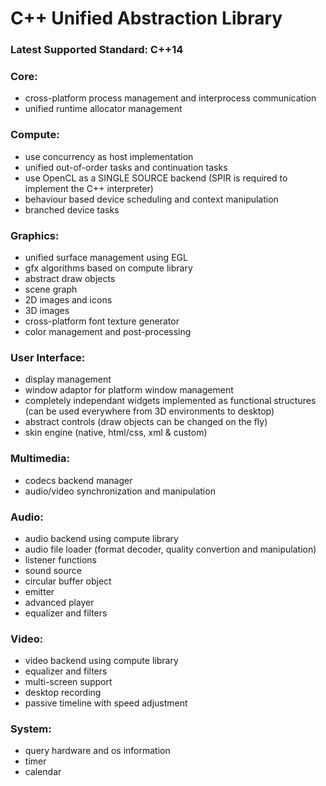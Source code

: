 # C++ Unified Abstraction Library #

### Latest Supported Standard: C++14 ###


### Core: ###
- cross-platform process management and interprocess communication
- unified runtime allocator management

### Compute: ###
- use concurrency as host implementation
- unified out-of-order tasks and continuation tasks
- use OpenCL as a SINGLE SOURCE backend (SPIR is required to implement the C++ interpreter)
- behaviour based device scheduling and context manipulation
- branched device tasks

### Graphics: ###
- unified surface management using EGL
- gfx algorithms based on compute library
- abstract draw objects
- scene graph
- 2D images and icons
- 3D images
- cross-platform font texture generator
- color management and post-processing

### User Interface: ###
- display management
- window adaptor for platform window management
- completely independant widgets implemented as functional structures (can be used everywhere from 3D environments to desktop)
- abstract controls (draw objects can be changed on the fly)
- skin engine (native, html/css, xml & custom)

### Multimedia: ###
- codecs backend manager
- audio/video synchronization and manipulation

### Audio: ###
- audio backend using compute library
- audio file loader (format decoder, quality convertion and manipulation)
- listener functions
- sound source
- circular buffer object
- emitter
- advanced player
- equalizer and filters

### Video: ###
- video backend using compute library
- equalizer and filters
- multi-screen support
- desktop recording
- passive timeline with speed adjustment

### System: ###
- query hardware and os information
- timer
- calendar